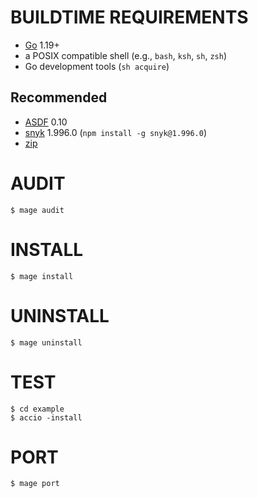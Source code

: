 # BUILDTIME REQUIREMENTS

* [Go](https://golang.org/) 1.19+
* a POSIX compatible shell (e.g., `bash`, `ksh`, `sh`, `zsh`)
* Go development tools (`sh acquire`)

## Recommended

* [ASDF](https://asdf-vm.com/) 0.10
* [snyk](https://www.npmjs.com/package/snyk) 1.996.0 (`npm install -g snyk@1.996.0`)
* [zip](https://linux.die.net/man/1/zip)

# AUDIT

```console
$ mage audit
```

# INSTALL

```console
$ mage install
```

# UNINSTALL

```console
$ mage uninstall
```

# TEST

```console
$ cd example
$ accio -install
```

# PORT

```console
$ mage port
```
